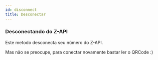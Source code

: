 ```yaml
---
id: disconnect
title: Desconectar
---
```


### Desconectando do **Z-API**

Este metodo desconecta seu número do Z-API.

Mas não se preocupe, para conectar novamente bastar ler o QRCode :)
